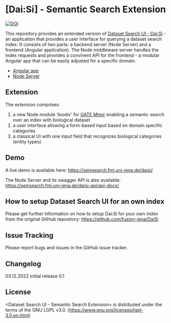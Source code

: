 # [Dai:Si] - Semantic Search Extension

[![DOI](https://zenodo.org/badge/DOI/10.5281/zenodo.7394890.svg)](https://doi.org/10.5281/zenodo.7394890)

This repository provides an extended version of [Dataset Search UI - Dai:Si](https://github.com/fusion-jena/DaiSi) - an application that provides a user interface for querying a dataset search index. 
It consists of two parts: a backend server (Node Server) and a frontend (Angular application). 
The Node middleware server handles the index requests and provides a convinent API for the frontend - a modular Angular app that can be easily adjusted for a specific domain. 

* [Angular app] 
* [Node Server] 

[Angular app]: https://github.com/fusion-jena/daisi-semantic-search/tree/main/DatasetSearch
[Node Server]: https://github.com/fusion-jena/daisi-semantic-search/tree/main/NodeServer

## Extension

The extension comprises:

1. a new Node module 'biodiv' for [GATE Mímir](https://github.com/GateNLP/mimir) enabling a semantic search over an index with biological dataset
2. a user interface allowing a form-based input based on domain specific categories
3. a classical UI with one input field that recognizes biological categories (entity types)

## Demo

A live demo is available here: https://semsearch.fmi.uni-jena.de/daisi/

The Node Server and its swagger API is also available: https://semsearch.fmi.uni-jena.de/daisi-api/api-docs/


## How to setup Dataset Search UI for an own index

Please get further information on how to setup Dai:Si for your own index from the original GitHub repository: https://github.com/fusion-jena/DaiSi

## Issue Tracking

Please report bugs and issues in the GitHub issue tracker.

## Changelog

03.12.2022 initial release 0.1

## License
<Dataset Search UI - Semantic Search Extension> is distributed under the terms of the GNU LGPL v3.0. (https://www.gnu.org/licenses/lgpl-3.0.en.html) 
